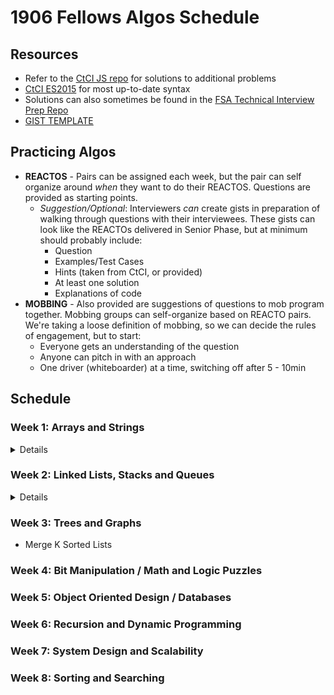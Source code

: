 # 1906 Fellows Algos Schedule

## Resources

- Refer to the [CtCI JS repo](https://github.com/careercup/CtCI-6th-Edition-JavaScript) for solutions to additional problems
- [CtCI ES2015](https://github.com/careercup/CtCI-6th-Edition-JavaScript-ES2015) for most up-to-date syntax
- Solutions can also sometimes be found in the [FSA Technical Interview Prep Repo](https://github.com/FullstackAcademy/technical-interview-prep/)
- [GIST TEMPLATE](https://github.com/FullstackAcademy/technical-interview-prep/blob/master/algorithms/reacto-template.md)

## Practicing Algos

- **REACTOS** - Pairs can be assigned each week, but the pair can self organize around _when_ they want to do their REACTOS. Questions are provided as starting points.
  - _Suggestion/Optional_: Interviewers _can_ create gists in preparation of walking through questions with their interviewees. These gists can look like the REACTOs delivered in Senior Phase, but at minimum should probably include:
    - Question
    - Examples/Test Cases
    - Hints (taken from CtCI, or provided)
    - At least one solution
    - Explanations of code
- **MOBBING** - Also provided are suggestions of questions to mob program together. Mobbing groups can self-organize based on REACTO pairs. We're taking a loose definition of mobbing, so we can decide the rules of engagement, but to start:
  - Everyone gets an understanding of the question
  - Anyone can pitch in with an approach
  - One driver (whiteboarder) at a time, switching off after 5 - 10min

## Schedule

### Week 1: Arrays and Strings

<details>

#### REACTOS

- **1.5 One Away**

  <details>
  There are three types of edits that can be performed on strings: insert a character, remove a character, or replace a character. Given two strings, write a function to check if they are one edit (or zero edits) away.
    <details><summary>Hints</summary>

      - #23 - Start simple. Can you check each of the conditions separately?
      - #97 - What is the relationship between "insert" and "remove"? Do they need to be two separate checks?
      - #130 - Can you do all three checks in a single pass?

    </details>
  </details>

  - **Solutions**: [CtCI JS](https://github.com/careercup/CtCI-6th-Edition-JavaScript/blob/master/chapter01/1.5%20-%20OneAway/oneAway.js) | [CtCI ES2015](https://github.com/careercup/CtCI-6th-Edition-JavaScript-ES2015/blob/master/src/chapter1/ch1-q5.js)
  - **Gists**: N/A

- **1.7 Rotate Matrix (aka Rotate Image)**

  <details>
  Given an image represented by an NxN matrix, where each pixel in the image is 4 bytes, write a method to rotate the image by 90 degrees. Can you do this in place?
    <details><summary>Hints</summary>

      - #51 - Try thinking about it layer by layer. Can you rotate a specific layer?
      - #100 - Rotating a layer means swapping the layer in 4 arrays. Could you swap the values in 2 arrays? Could you extend this to 4?

    </details>
  </details>

  - Solutions: [CtCI JS](https://github.com/careercup/CtCI-6th-Edition-JavaScript/blob/master/chapter01/1.7%20-%20Rotate%20Matrix/rotateMatrix.js) | [CtCI ES2015](https://github.com/careercup/CtCI-6th-Edition-JavaScript-ES2015/blob/master/src/chapter1/ch1-q7.js)
  - Gists - N/A
  - [LeetCode](https://leetcode.com/problems/rotate-image/)

- **1.8 Zero Matrix**

  <details>
  Write an algorithm such that if an element in an MxN matrix is 0, its entire row and column are set to 0

    <details><summary>Hints</summary>
      - #17 - Transforming the matrix as you encounter 0s would clear out the entire matrix. What can you do instead?
      - #74 - Can you minimize the additional space needed to `O(N)`? What information do you actually need to figure out the new matrix?
      - #102 - Can you further minimize the additional storage needed to `O(1)` by mutating the input?

    </details>

  </details>

  - **Solutions**: [CtCI JS](https://github.com/careercup/CtCI-6th-Edition-JavaScript/blob/master/chapter01/1.9%20-%20String%20Rotation/stringRotation.js) | [CtCI ES2015](https://github.com/careercup/CtCI-6th-Edition-JavaScript-ES2015/blob/master/src/chapter1/ch1-q9.js)
  - **Gists**: N/A
  - [LeetCode](https://leetcode.com/problems/set-matrix-zeroes/)

#### MOB

- 16.22 Langston's Ant
- 16.17 Contiguous Sequence (DP)

</details>

### Week 2: Linked Lists, Stacks and Queues

<details>

#### Techniques to Keep in Mind

<details>

**Linked Lists**

- "Runner" Technique
- Recursion common in linked list problems

**Stacks**

- Recursive problems may use stacks to store data (push and then pop on the way out)
- Stacks can be used to implement recursive solutions iteratively

**Queues**

- Breadth-first searches
- Implementing caches

</details>

#### REACTOS

- **2.2 Return Kth to Last**

  <details>
    Implement an algorithm to find the kth to last element of a singly linked list.
    <details><summary>Hints</summary>

      - #8 - What if you knew the size of the linked list? What is the difference between finding Kth-to-last or Xth element?
      - #25 - If you don't know the linked list size, can you compute it?
      - #41 - Try implementing recursively.
      - #126 - Can you implement this iteratively? Imagine two adjacent pointers moving through the linked list at the same speed.

    </details>
  </details>

  - **Solutions**: [CtCI JS](https://github.com/careercup/CtCI-6th-Edition-JavaScript/blob/master/chapter02/2.2%20-%20Return%20Kth%20to%20Last/returnKthToLast.js) | [CtCI ES2015](https://github.com/careercup/CtCI-6th-Edition-JavaScript-ES2015/blob/master/src/chapter2/ch2-q2.js)
  - **Gists**: N/A
  - [AlgoExpert](https://www.algoexpert.io/questions/Remove%20Kth%20Node%20From%20End) - Mostly the same question

- **3.4 Queue via Stacks**

  <details>
    Create a `MyQueue` class that implements a queue using two stacks.
      <details><summary>Hints</summary>
        - #98 - How could you remove the oldest item from a stack if you only had access to the newest item?
        - #114 - We can remove the oldest item from a stack by pushing everything into a new stack, and then pushing everything back. What is the time complexity of an operation like this?
      </details>
  </details>

  - **Solutions**: [CtCI JS](https://github.com/careercup/CtCI-6th-Edition-JavaScript/blob/master/chapter03/3.4%20-%20Queue%20via%20Stacks/queueViaStacks.js) | [CtCI ES2015](https://github.com/careercup/CtCI-6th-Edition-JavaScript-ES2015/blob/master/src/chapter3/ch3-q4.js)
  - **Gists**: N/A

- **16.26 Calculator**

  <details>
    Given an arithmetic equation consisting of positive integers and operations `+ - * /` (no parentheses), return the result.
    Ex. `2*3+5/6*3+15` returns `23.5`
    <details><summary>Hints</summary>
      - #520 - Can we simply go from left to right? Why/why not?
      - #623 & #664 - How would you prioritize your operators?
      - #697 - Consider maintaining separate stacks for your operators and numbers. When would you push/pop from these stacks?
    </details>
  </details>

  - **Solutions**: N/A
  - **Gists**: N/A

#### MOB

- 2.8 Loop Detection ([LeetCode](https://leetcode.com/problems/linked-list-cycle-ii/))
- 2.6 Palindrome (if you've already seen Loop Detection)
- 17.9 Kth Multiple

</details>

### Week 3: Trees and Graphs

- Merge K Sorted Lists

### Week 4: Bit Manipulation / Math and Logic Puzzles

### Week 5: Object Oriented Design / Databases

### Week 6: Recursion and Dynamic Programming

### Week 7: System Design and Scalability

### Week 8: Sorting and Searching
